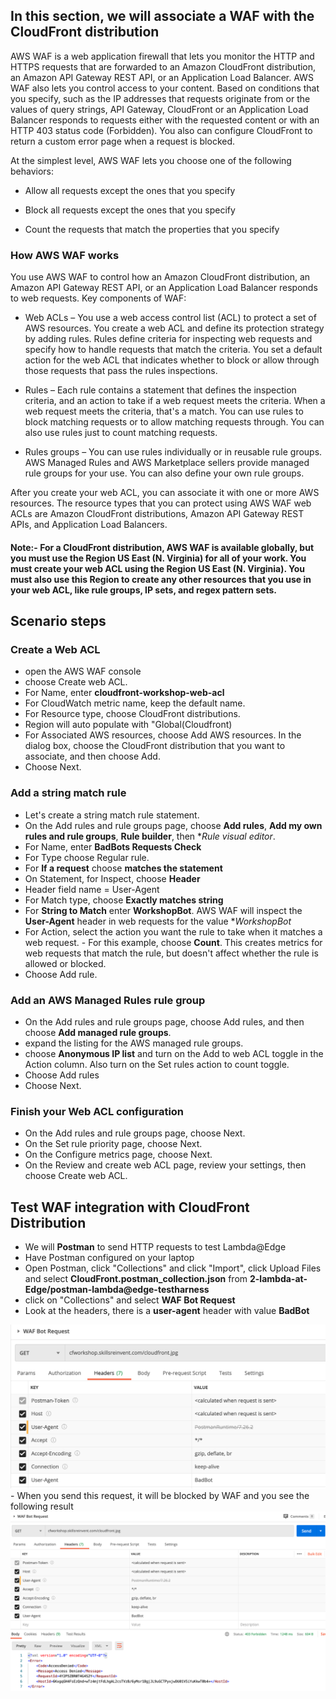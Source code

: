 ## In this section, we will associate a WAF with the CloudFront distribution

AWS WAF is a web application firewall that lets you monitor the HTTP and HTTPS requests that are forwarded to an Amazon CloudFront distribution, an Amazon API Gateway REST API, or an Application Load Balancer. AWS WAF also lets you control access to your content. Based on conditions that you specify, such as the IP addresses that requests originate from or the values of query strings, API Gateway, CloudFront or an Application Load Balancer responds to requests either with the requested content or with an HTTP 403 status code (Forbidden). You also can configure CloudFront to return a custom error page when a request is blocked.

At the simplest level, AWS WAF lets you choose one of the following behaviors:

- Allow all requests except the ones that you specify

- Block all requests except the ones that you specify

- Count the requests that match the properties that you specify

### How AWS WAF works
You use AWS WAF to control how an Amazon CloudFront distribution, an Amazon API Gateway REST API, or an Application Load Balancer responds to web requests. Key components of WAF:

- Web ACLs – You use a web access control list (ACL) to protect a set of AWS resources. You create a web ACL and define its protection strategy by adding rules. Rules define criteria for inspecting web requests and specify how to handle requests that match the criteria. You set a default action for the web ACL that indicates whether to block or allow through those requests that pass the rules inspections.

- Rules – Each rule contains a statement that defines the inspection criteria, and an action to take if a web request meets the criteria. When a web request meets the criteria, that's a match. You can use rules to block matching requests or to allow matching requests through. You can also use rules just to count matching requests.

- Rules groups – You can use rules individually or in reusable rule groups. AWS Managed Rules and AWS Marketplace sellers provide managed rule groups for your use. You can also define your own rule groups.

After you create your web ACL, you can associate it with one or more AWS resources. The resource types that you can protect using AWS WAF web ACLs are Amazon CloudFront distributions, Amazon API Gateway REST APIs, and Application Load Balancers.

#### Note:- For a CloudFront distribution, AWS WAF is available globally, but you must use the Region US East (N. Virginia) for all of your work. You must create your web ACL using the Region US East (N. Virginia). You must also use this Region to create any other resources that you use in your web ACL, like rule groups, IP sets, and regex pattern sets.

## Scenario steps

### Create a Web ACL
- open the AWS WAF console
- choose Create web ACL.
- For Name, enter **cloudfront-workshop-web-acl**
- For CloudWatch metric name, keep the default name.
- For Resource type, choose CloudFront distributions.
- Region will auto populate with "Global(Cloudfront)
- For Associated AWS resources, choose Add AWS resources. In the dialog box, choose the CloudFront distribution that you want to associate, and then choose Add.
- Choose Next.
### Add a string match rule
- Let's create a string match rule statement.
- On the Add rules and rule groups page, choose **Add rules**, **Add my own rules and rule groups**, **Rule builder**, then **Rule visual editor*.
- For Name, enter **BadBots Requests Check**
- For Type choose Regular rule.
- For **If a request** choose **matches the statement**
- On Statement, for Inspect, choose **Header**
- Header field name = User-Agent
- For Match type, choose **Exactly matches string**
- For **String to Match** enter **WorkshopBot**. AWS WAF will inspect the **User-Agent** header in web requests for the value **WorkshopBot*
- For Action, select the action you want the rule to take when it matches a web request. - For this example, choose **Count**. This creates metrics for web requests that match the rule, but doesn't affect whether the rule is allowed or blocked.
- Choose Add rule.

### Add an AWS Managed Rules rule group
- On the Add rules and rule groups page, choose Add rules, and then choose **Add managed rule groups**.
- expand the listing for the AWS managed rule groups.
- choose **Anonymous IP list** and turn on the Add to web ACL toggle in the Action column. Also turn on the Set rules action to count toggle.
- Choose Add rules
- Choose Next.

### Finish your Web ACL configuration
- On the Add rules and rule groups page, choose Next.
- On the Set rule priority page, choose Next.
- On the Configure metrics page, choose Next.
- On the Review and create web ACL page, review your settings, then choose Create web ACL.

## Test WAF integration with CloudFront Distribution
- We will **Postman** to send HTTP requests to test Lambda@Edge
- Have Postman configured on your laptop
- Open Postman, click "Collections" and click "Import", click Upload Files and select **CloudFront.postman_collection.json**  from **2-lambda-at-Edge/postman-lambda@edge-testharness**
- click on "Collections" and select **WAF Bot Request**
- Look at the headers, there is a **user-agent** header with value **BadBot**
<img src="./images/postman-waf-request.png"/>
- When you send this request, it will be blocked by WAF and you see the following result
<img src="./images/postman-waf-request-result.png"/>
